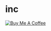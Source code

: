 # inc

<a href="https://www.buymeacoffee.com/zickkeen" target="_blank"><img src="https://cdn.buymeacoffee.com/buttons/v2/default-yellow.png" alt="Buy Me A Coffee"></a>
